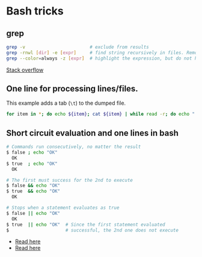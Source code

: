 # Bash tricks

## grep

```bash
grep -v                        # exclude from results
grep -rnwl [dir] -e [expr]     # find string recursively in files. Remove l to show contents
grep --color=always -z [expr]  # highlight the expression, but do not hide the rest of the results
```
[Stack overflow](https://stackoverflow.com/questions/16956810/find-all-files-containing-a-specific-text-string-on-linux#answer-16957078)

## One line for processing lines/files.
This example adds a tab (`\t`) to the dumped file.
```bash
for item in *; do echo ${item}; cat ${item} | while read -r; do echo "  ${REPLY}"; done; echo ""; done
```

## Short circuit evaluation and one lines in bash
```bash
# Commands run consecutively, no matter the result
$ false ; echo "OK"
  OK
$ true  ; echo "OK"
  OK

# The first must success for the 2nd to execute
$ false && echo "OK"
$ true  && echo "OK"
  OK

# Stops when a statement evaluates as true
$ false || echo "OK"
  OK
$ true  || echo "OK"  # Since the first statement evaluated
$                     # successful, the 2nd one does not execute
```
* [Read here](https://unix.stackexchange.com/questions/88850/precedence-of-the-shell-logical-operators#answer-88851)
* [Read here](https://unix.stackexchange.com/questions/187145/whats-the-difference-between-semicolon-and-double-ampersand#187148)
